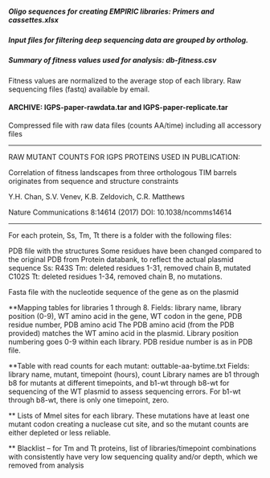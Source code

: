 
##### Oligo sequences for creating EMPIRIC libraries: Primers and cassettes.xlsx

##### Input files for filtering deep sequencing data are grouped by ortholog.

##### Summary of fitness values used for analysis: db-fitness.csv
Fitness values are normalized to the average stop of each library. Raw sequencing files (fastq) available by email. 


#### ARCHIVE:  IGPS-paper-rawdata.tar and IGPS-paper-replicate.tar

Compressed file with raw data files (counts AA/time) including all accessory files

*************************************************************** 
RAW MUTANT COUNTS FOR IGPS PROTEINS USED IN PUBLICATION: 

Correlation of fitness landscapes from three orthologous TIM barrels originates from sequence and structure constraints

Y.H. Chan, S.V. Venev, K.B. Zeldovich, C.R. Matthews

Nature Communications 8:14614 (2017) DOI: 10.1038/ncomms14614

*************************************************************** 

For each protein, Ss, Tm, Tt there is a folder with the following files:

PDB file with the structures
Some residues have been changed compared to the original PDB from Protein databank, to reflect the actual plasmid sequence
Ss: R43S
Tm: deleted residues 1-31, removed chain B, mutated C102S
Tt: deleted residues 1-34, removed chain B, no mutations.

Fasta file with the nucleotide sequence of the gene as on the plasmid

**Mapping tables for libraries 1 through 8. 
Fields: library name, library position (0-9), WT amino acid in the gene, WT codon in the gene, PDB residue number, PDB amino acid
The PDB amino acid (from the PDB provided) matches the WT amino acid in the plasmid.
Library position numbering goes 0-9 within each library. PDB residue number is as in PDB file.

**Table with read counts for each mutant: outtable-aa-bytime.txt
Fields: library name, mutant, timepoint (hours), count
Library names are b1 through b8 for mutants at different timepoints, and b1-wt through b8-wt for sequencing of the WT plasmid to assess sequencing errors. For b1-wt through b8-wt, there is only one timepoint, zero.

** Lists of MmeI sites for each library. These mutations have at least one mutant codon creating a nuclease cut site, and so the mutant counts are either depleted or less reliable.

** Blacklist –  for Tm and Tt proteins, list of libraries/timepoint combinations with consistently have very low sequencing quality and/or depth, which we removed from analysis



